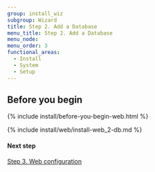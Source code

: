 ```yaml
---
group: install_wiz
subgroup: Wizard
title: Step 2. Add a Database
menu_title: Step 2. Add a Database
menu_node:
menu_order: 3
functional_areas:
  - Install
  - System
  - Setup
---
```


## Before you begin
{% include install/before-you-begin-web.html %}

{% include install/web/install-web_2-db.md %}

#### Next step

<a href="{{ page.baseurl }}/install-gde/install/web/install-web_3-web-conf.html">Step 3. Web configuration</a>
